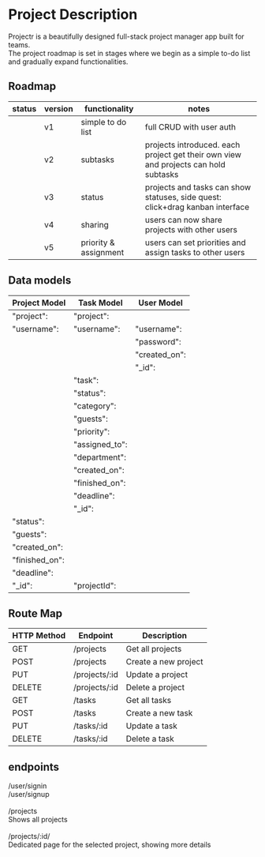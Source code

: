 # Project Description

Projectr is a beautifully designed full-stack project manager app built for teams. <br>
The project roadmap is set in stages where we begin as a simple to-do list and gradually expand functionalities.<br>

## Roadmap

| status | version | functionality         | notes                                                                               |
| ------ | ------- | --------------------- | ----------------------------------------------------------------------------------- |
|        | v1      | simple to do list     | full CRUD with user auth                                                            |
|        | v2      | subtasks              | projects introduced. each project get their own view and projects can hold subtasks |
|        | v3      | status                | projects and tasks can show statuses, side quest: click+drag kanban interface       |
|        | v4      | sharing               | users can now share projects with other users                                       |
|        | v5      | priority & assignment | users can set priorities and assign tasks to other users                            |

## Data models

| Project Model  | Task Model     | User Model    |
| -------------- | -------------- | ------------- |
| "project":     | "project":     |               |
| "username":    | "username":    | "username":   |
|                |                | "password":   |
|                |                | "created_on": |
|                |                | "\_id":       |
|                | "task":        |               |
|                | "status":      |               |
|                | "category":    |               |
|                | "guests":      |               |
|                | "priority":    |               |
|                | "assigned_to": |               |
|                | "department":  |               |
|                | "created_on":  |               |
|                | "finished_on": |               |
|                | "deadline":    |               |
|                | "\_id":        |               |
| "status":      |                |               |
| "guests":      |                |               |
| "created_on":  |                |               |
| "finished_on": |                |               |
| "deadline":    |                |               |
| "\_id":        | "projectId":   |               |


## Route Map

| HTTP Method | Endpoint | Description |
|------------|----------|-------------|
| GET | /projects | Get all projects|
| POST | /projects | Create a new project|
| PUT | /projects/:id| Update a project|
| DELETE | /projects/:id | Delete a project |
| GET | /tasks | Get all tasks|
| POST | /tasks | Create a new task|
| PUT | /tasks/:id| Update a task|
| DELETE | /tasks/:id | Delete a task|

## endpoints

/user/signin<br>
/user/signup<br>
<br>
/projects<br>
Shows all projects<br>
<br>
/projects/:id/<br>
Dedicated page for the selected project, showing more details<br>
